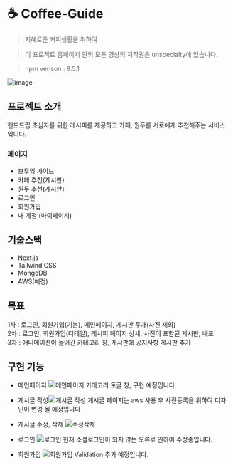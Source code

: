 # ☕️ Coffee-Guide

> 지혜로운 커피생활을 위하여
> 

> 이 프로젝트 홈페이지 안의 모든 영상의 저작권은 unspecialty에 있습니다.
> 

> npm verison : 9.5.1
> 

![image](https://github.com/rowooncoding/next-coffee-guide/assets/114975279/11adc879-a2d7-4c47-ac28-f045de23bd7f)

## 프로젝트 소개

핸드드립 초심자를 위한 레시피를 제공하고 카페, 원두를 서로에게  추천해주는 서비스 입니다.

### 페이지

- 브루잉 가이드
- 카페 추천(게시판)
- 원두 추천(게시판)
- 로그인
- 회원가입
- 내 계정 (마이페이지)

## 기술스택

- Next.js
- Tailwind CSS
- MongoDB
- AWS(예정)

## 목표
1차 : 로그인, 회원가입(기본), 메인페이지, 게시판 두개(사진 제외)<br>
2차 : 로그인, 회원가입(디테일), 레시피 페이지 상세, 사진이 포함된 게시판, 배포<br>
3차 : 애니메이션이 들어간 카테고리 창, 게시판에 공지사항 게시판 추가<br>

## 구현 기능

- 메인페이지 
![메인페이지](https://github.com/rowooncoding/next-coffee-guide/assets/114975279/ff2fbfdd-61d9-407d-af44-99feebe037c7)
카테고리 토글 창, 구현 예정입니다.

- 게시글 작성![게시글 작성](https://github.com/rowooncoding/next-coffee-guide/assets/114975279/5179a36e-402b-4148-8db8-23691854f1ba)
게시글 페이지는 aws 사용 후 사진등록을 위하여 디자인이 변경 될 예정입니다

- 게시글 수정, 삭제
![수정삭제](https://github.com/rowooncoding/next-coffee-guide/assets/114975279/0c378fdd-673a-4dda-bdc9-c6f093f769d5)

- 로그인
![로그인](https://github.com/rowooncoding/next-coffee-guide/assets/114975279/fb990c8f-d3e6-4b6c-ba55-0b09412ad6f4)
현재 소셜로그인이 되지 않는 오류로 인하여 수정중입니다.

- 회원가입
![회원가입](https://github.com/rowooncoding/next-coffee-guide/assets/114975279/d2cf3452-719a-42e3-853f-58d567f3f4e9)
Validation 추가 예정입니다.
